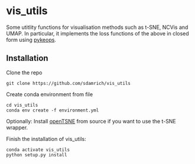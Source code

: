 # vis_utils
Some utitlity functions for visualisation methods such as t-SNE, NCVis and UMAP. 
In particular, it implements the loss functions of the above in closed form using [pykeops](https://github.com/getkeops/keops/tree/master/pykeops).


## Installation
Clone the repo
```
git clone https://github.com/sdamrich/vis_utils
```
Create conda environment from file
```
cd vis_utils
conda env create -f environment.yml
```

Optionally: Install [openTSNE](https://github.com/sdamrich/openTSNE) from source if you want to use the t-SNE wrapper.


Finish the installation of vis_utils:
```
conda activate vis_utils
python setup.py install
```


